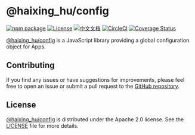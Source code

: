 # @haixing_hu/config

[![npm package](https://img.shields.io/npm/v/@haixing_hu/config.svg)](https://npmjs.com/package/@haixing_hu/config)
[![License](https://img.shields.io/badge/License-Apache-blue.svg)](https://www.apache.org/licenses/LICENSE-2.0)
[![中文文档](https://img.shields.io/badge/文档-中文版-blue.svg)](README.zh_CN.md)
[![CircleCI](https://dl.circleci.com/status-badge/img/gh/Haixing-Hu/js-config/tree/master.svg?style=shield)](https://dl.circleci.com/status-badge/redirect/gh/Haixing-Hu/js-config/tree/master)
[![Coverage Status](https://coveralls.io/repos/github/Haixing-Hu/js-config/badge.svg?branch=master)](https://coveralls.io/github/Haixing-Hu/js-config?branch=master)

[@haixing_hu/config] is a JavaScript library providing a global configuration object for Apps.

## <span id="contributing">Contributing</span>

If you find any issues or have suggestions for improvements, please feel free
to open an issue or submit a pull request to the [GitHub repository].

## <span id="license">License</span>

[@haixing_hu/config] is distributed under the Apache 2.0 license.
See the [LICENSE](LICENSE) file for more details.

[@haixing_hu/config]: https://npmjs.com/package/@haixing_hu/config
[GitHub repository]: https://github.com/Haixing-Hu/js-config
